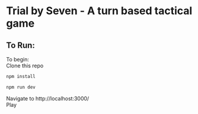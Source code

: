 # Trial by Seven - A turn based tactical game

## To Run:

To begin:  
Clone this repo

```sh
npm install
```

```sh
npm run dev
```
Navigate to http://localhost:3000/  
Play

